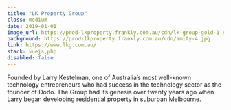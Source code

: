 ```yaml
---
title: "LK Property Group"
class: medium
date: 2019-01-01
image_url: https://prod-lkproperty.frankly.com.au/cdn/lk-group-gold-1.svg
background: https://prod-lkproperty.frankly.com.au/cdn/amity-4.jpg
link: https://www.lkg.com.au/
stack: vuejs,php
disabled: false
---
```


Founded by Larry Kestelman, one of Australia’s most well-known technology entrepreneurs who had success in the technology sector as the founder of Dodo. The Group had its genesis over twenty years ago when Larry began developing residential property in suburban Melbourne.
